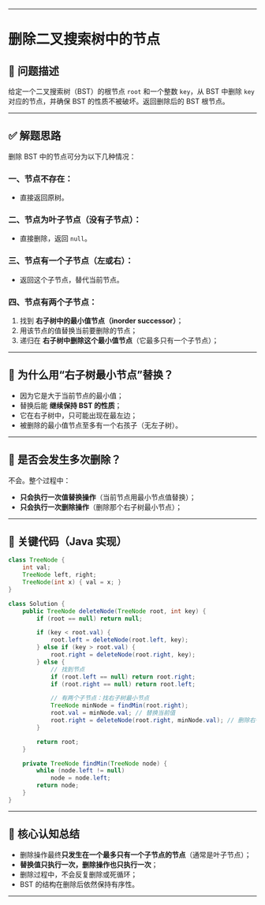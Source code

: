 ------

# 删除二叉搜索树中的节点

## 📌 问题描述

给定一个二叉搜索树（BST）的根节点 `root` 和一个整数 `key`，从 BST 中删除 `key` 对应的节点，并确保 BST 的性质不被破坏。返回删除后的 BST 根节点。

------

## ✅ 解题思路

删除 BST 中的节点可分为以下几种情况：

### 一、节点不存在：

- 直接返回原树。

### 二、节点为叶子节点（没有子节点）：

- 直接删除，返回 `null`。

### 三、节点有一个子节点（左或右）：

- 返回这个子节点，替代当前节点。

### 四、节点有两个子节点：

1. 找到 **右子树中的最小值节点（inorder successor）**；
2. 用该节点的值替换当前要删除的节点；
3. 递归在 **右子树中删除这个最小值节点**（它最多只有一个子节点）；

------

## 🧩 为什么用“右子树最小节点”替换？

- 因为它是大于当前节点的最小值；
- 替换后能 **继续保持 BST 的性质**；
- 它在右子树中，只可能出现在最左边；
- 被删除的最小值节点至多有一个右孩子（无左子树）。

------

## 🔁 是否会发生多次删除？

不会。整个过程中：

- **只会执行一次值替换操作**（当前节点用最小节点值替换）；
- **只会执行一次删除操作**（删除那个右子树最小节点）；

------

## 🚩 关键代码（Java 实现）

```java
class TreeNode {
    int val;
    TreeNode left, right;
    TreeNode(int x) { val = x; }
}

class Solution {
    public TreeNode deleteNode(TreeNode root, int key) {
        if (root == null) return null;

        if (key < root.val) {
            root.left = deleteNode(root.left, key);
        } else if (key > root.val) {
            root.right = deleteNode(root.right, key);
        } else {
            // 找到节点
            if (root.left == null) return root.right;
            if (root.right == null) return root.left;

            // 有两个子节点：找右子树最小节点
            TreeNode minNode = findMin(root.right);
            root.val = minNode.val; // 替换当前值
            root.right = deleteNode(root.right, minNode.val); // 删除右子树中的最小值节点
        }

        return root;
    }

    private TreeNode findMin(TreeNode node) {
        while (node.left != null)
            node = node.left;
        return node;
    }
}
```

------

## 🧠 核心认知总结

- 删除操作最终**只发生在一个最多只有一个子节点的节点**（通常是叶子节点）；
- **替换值只执行一次，删除操作也只执行一次**；
- 删除过程中，不会反复删除或死循环；
- BST 的结构在删除后依然保持有序性。

------

